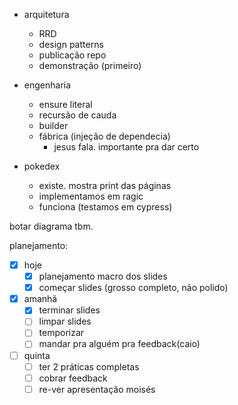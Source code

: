 
- arquitetura
	- RRD
	- design patterns
	- publicação repo
	- demonstração (primeiro)
- engenharia
	- ensure literal
	- recursão de cauda
	- builder
	- fábrica (injeção de dependecia)
		- jesus fala. importante pra dar certo


- pokedex
	- existe. mostra print das páginas
	- implementamos em ragic
	- funciona (testamos em cypress)

botar diagrama tbm.


planejamento:
- [x] hoje
	- [x] planejamento macro dos slides
	- [x] começar slides (grosso completo, não polido)
- [x] amanhã
	- [x] terminar slides
	- [ ] limpar slides
	- [ ] temporizar
	- [ ] mandar pra alguém pra feedback(caio)
- [ ] quinta
	- [ ] ter 2 práticas completas
	- [ ] cobrar feedback
	- [ ] re-ver apresentação moisés
